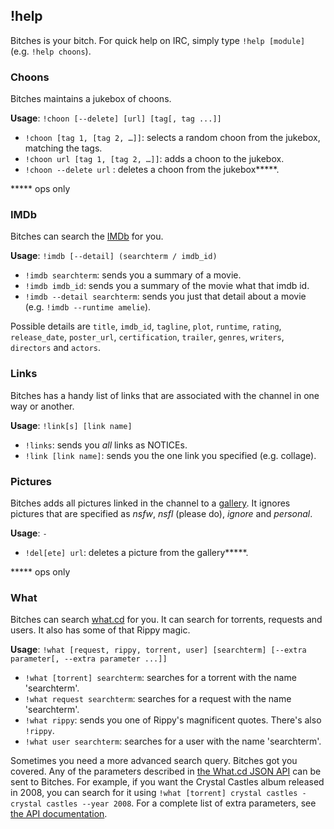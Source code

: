 ## !help

Bitches is your bitch. For quick help on IRC, simply type `!help [module]` (e.g. `!help choons`).

### Choons

Bitches maintains a jukebox of choons.

**Usage**: `!choon [--delete] [url] [tag[, tag ...]]`

* `!choon [tag 1, [tag 2, …]]`: selects a random choon from the jukebox, matching the tags.
* `!choon url [tag 1, [tag 2, …]]`: adds a choon to the jukebox.
* `!choon --delete url` : deletes a choon from the jukebox*****.

***** ops only

### IMDb

Bitches can search the [IMDb](http://imdb.com) for you.

**Usage**: `!imdb [--detail] (searchterm / imdb_id)`

* `!imdb searchterm`: sends you a summary of a movie.
* `!imdb imdb_id`: sends you a summary of the movie what that imdb id.
* `!imdb --detail searchterm`: sends you just that detail about a movie (e.g. `!imdb --runtime amelie`).

Possible details are `title`, `imdb_id`, `tagline`, `plot`, `runtime`, `rating`, `release_date`, `poster_url`, `certification`, `trailer`, `genres`, `writers`, `directors` and `actors`.

### Links

Bitches has a handy list of links that are associated with the channel in one way or another.

**Usage**: `!link[s] [link name]`

* `!links`: sends you *all* links as NOTICEs.
* `!link [link name]`: sends you the one link you specified (e.g. collage).

### Pictures

Bitches adds all pictures linked in the channel to a [gallery](http://indie-gallery.no.de). It ignores pictures that are specified as *nsfw*, *nsfl* (please do), *ignore* and *personal*.

**Usage**: `-`

* `!del[ete] url`: deletes a picture from the gallery*****.

***** ops only

### What

Bitches can search [what.cd](https://what.cd) for you. It can search for torrents, requests and users. It also has some of that Rippy magic.

**Usage**: `!what [request, rippy, torrent, user] [searchterm] [--extra parameter[, --extra parameter ...]]`

* `!what [torrent] searchterm`: searches for a torrent with the name 'searchterm'.
* `!what request searchterm`: searches for a request with the name 'searchterm'.
* `!what rippy`: sends you one of Rippy's magnificent quotes. There's also `!rippy`.
* `!what user searchterm`: searches for a user with the name 'searchterm'.

Sometimes you need a more advanced search query. Bitches got you covered. Any of the parameters described in [the What.cd JSON API](https://ssl.what.cd/wiki.php?action=article&id=998) can be sent to Bitches. For example, if you want the Crystal Castles album released in 2008, you can search for it using `!what [torrent] crystal castles - crystal castles --year 2008`. For a complete list of extra parameters, see [the API documentation](https://ssl.what.cd/wiki.php?action=article&id=998).